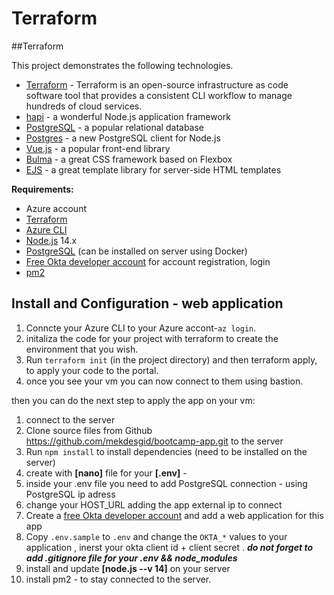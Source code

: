 # Terraform
##Terraform

This project demonstrates the following technologies.


* [Terraform](https://learn.hashicorp.com/tutorials/terraform/install-cli) - Terraform is an open-source infrastructure as code software tool that provides a consistent CLI workflow to manage hundreds of cloud services.
* [hapi](https://hapi.dev) - a wonderful Node.js application framework
* [PostgreSQL](https://www.postgresql.org/) - a popular relational database
* [Postgres](https://github.com/porsager/postgres) - a new PostgreSQL client for Node.js
* [Vue.js](https://vuejs.org/) - a popular front-end library
* [Bulma](https://bulma.io/) - a great CSS framework based on Flexbox
* [EJS](https://ejs.co/) - a great template library for server-side HTML templates


**Requirements:**

* Azure account
* [Terraform](https://learn.hashicorp.com/tutorials/terraform/install-cli)
* [Azure CLI](https://docs.microsoft.com/en-us/cli/azure/install-azure-cli)
* [Node.js](https://nodejs.org/) 14.x
* [PostgreSQL](https://www.postgresql.org/) (can be installed on server using Docker)
* [Free Okta developer account](https://developer.okta.com/) for account registration, login
* [pm2](https://pm2.keymetrics.io/)

## Install and Configuration - web application
1. Conncte your Azure CLI to your Azure accont-`az login`.
2. initaliza the code for your project with terraform to create the environment that you wish.
4. Run `terraform init` (in the project directory) and then terraform apply, to apply your code to the portal.
5. once you see your vm you can now connect to them using bastion.

then you can do the next step to apply the app on your vm:

1. connect to the server
1. Clone source files from Github https://github.com/mekdesgid/bootcamp-app.git  to the server
1. Run `npm install` to install dependencies (need to be installed on the server)
1. create with **[nano]** file for your **[.env]** -
1.  inside your .env file you need to add PostgreSQL connection - using PostgreSQL ip adress
1.  change your HOST_URL adding the app external ip to connect
1.  Create a [free Okta developer account](https://developer.okta.com/) and add a web application for this app
1.  Copy `.env.sample` to `.env` and change the `OKTA_*` values to your application , inerst your okta client id + client secret .
             ***do not forget to add .gitignore file for your .env && node_modules***
1. install and update **[node.js --v 14]** on your server 
1. install pm2 - to stay connected to the server.
